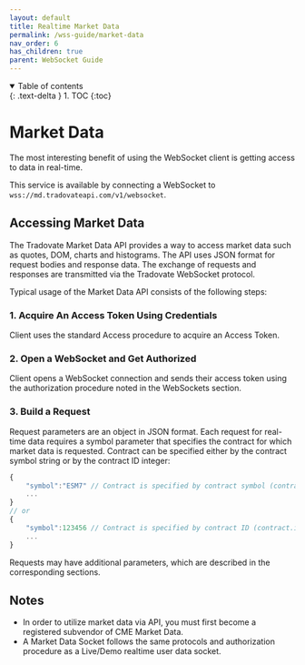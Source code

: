 ```yaml
---
layout: default
title: Realtime Market Data
permalink: /wss-guide/market-data
nav_order: 6
has_children: true
parent: WebSocket Guide
---
```


<details open markdown="block">
  <summary>
    Table of contents
  </summary>
  {: .text-delta }
1. TOC
{:toc}
</details>

# Market Data
The most interesting benefit of using the WebSocket client is getting access to data in real-time.

This service is available by connecting a WebSocket to `wss://md.tradovateapi.com/v1/websocket`.

## Accessing Market Data
The Tradovate Market Data API provides a way to access market data such as quotes, DOM, charts and histograms. The API uses JSON format for request bodies and response data. The exchange of requests and responses are transmitted via the Tradovate WebSocket protocol.

Typical usage of the Market Data API consists of the following steps:

### 1. Acquire An Access Token Using Credentials
Client uses the standard Access procedure to acquire an Access Token.

### 2. Open a WebSocket and Get Authorized
Client opens a WebSocket connection and sends their access token using the authorization procedure noted in the WebSockets section.

### 3. Build a Request
Request parameters are an object in JSON format. Each request for real-time data requires a symbol parameter that specifies the contract for which market data is requested. Contract can be specified either by the contract symbol string or by the contract ID integer:

```js
{
    "symbol":"ESM7" // Contract is specified by contract symbol (contract.name)
    ...
}
// or
{
    "symbol":123456 // Contract is specified by contract ID (contract.id)
    ...
}
```

Requests may have additional parameters, which are described in the corresponding sections.

## Notes
- In order to utilize market data via API, you must first become a registered subvendor of CME Market Data.
- A Market Data Socket follows the same protocols and authorization procedure as a Live/Demo realtime user data socket.
